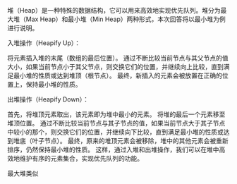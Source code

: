 堆（Heap）是一种特殊的数据结构，它可以用来高效地实现优先队列。堆分为最大堆（Max Heap）和最小堆（Min Heap）两种形式，本次回答将以最小堆为例进行说明。

入堆操作（Heapify Up）：

将元素插入堆的末尾（数组的最后位置）。
通过不断比较当前节点与其父节点的值大小，如果当前节点小于其父节点，则交换它们的位置，并继续向上比较，直到满足最小堆的性质或达到堆顶（根节点）。
最终，新插入的元素会被放置在正确的位置上，保持最小堆的性质。

出堆操作（Heapify Down）：

首先，将堆顶元素取出，该元素即为堆中最小的元素。
将堆的最后一个元素移至堆顶位置。
通过不断比较当前节点与其子节点的值，如果当前节点大于其子节点中较小的那个，则交换它们的位置，并继续向下比较，直到满足最小堆的性质或达到堆底（叶子节点）。
最终，原来的堆顶元素会被移除，堆中的其他元素会被重新排序，仍然保持最小堆的性质。
这样，通过入堆和出堆操作，我们可以在堆中高效地维护有序的元素集合，实现优先队列的功能。

最大堆类似